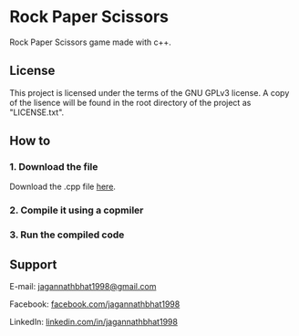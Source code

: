 # Rock Paper Scissors

Rock Paper Scissors game made with c++.


## License

This project is licensed under the terms of the GNU GPLv3 license. A copy of the lisence will be found in the root directory of the project as "LICENSE.txt".


## How to

### 1. Download the file

Download the .cpp file [here](https://rawgit.com/jagannathBhat/rockPaperScissors/master/src/rockPaperScissors.c).

### 2. Compile it using a copmiler

### 3. Run the compiled code


## Support
E-mail: [jagannathbhat1998@gmail.com](mailto:jagannathbhat1998@gmail.com)

Facebook: [facebook.com/jagannathbhat1998](https://facebook.com/jagannathbhat1998)

LinkedIn: [linkedin.com/in/jagannathbhat1998](https://linkedin.com/in/jagannathbhat1998)
